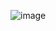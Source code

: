 ![image](https://github.com/bhuvabhavik/Module-Pool-Programming/assets/49744703/01e77b1b-47c0-41a4-a554-3c7992793bf6)
